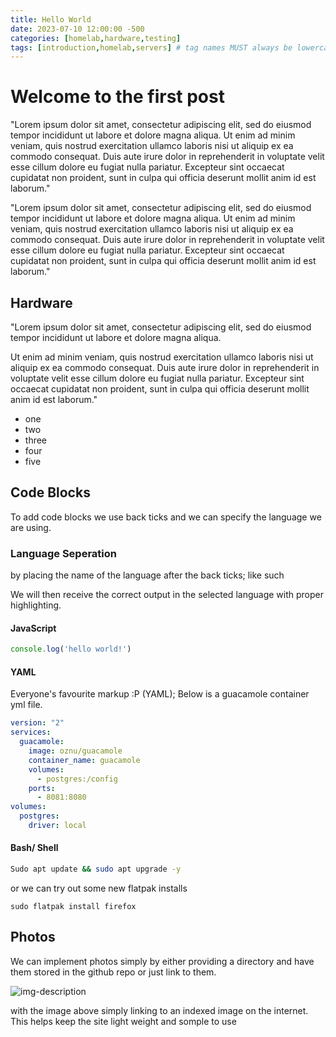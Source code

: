 ```yaml
---
title: Hello World
date: 2023-07-10 12:00:00 -500
categories: [homelab,hardware,testing]
tags: [introduction,homelab,servers] # tag names MUST always be lowercase! 
---
```


# Welcome to the first post

"Lorem ipsum dolor sit amet, consectetur adipiscing elit, sed do eiusmod tempor incididunt ut labore et dolore magna aliqua. Ut enim ad minim veniam, quis nostrud exercitation ullamco laboris nisi ut aliquip ex ea commodo consequat. Duis aute irure dolor in reprehenderit in voluptate velit esse cillum dolore eu fugiat nulla pariatur. Excepteur sint occaecat cupidatat non proident, sunt in culpa qui officia deserunt mollit anim id est laborum."

"Lorem ipsum dolor sit amet, consectetur adipiscing elit, sed do eiusmod tempor incididunt ut labore et dolore magna aliqua. Ut enim ad minim veniam, quis nostrud exercitation ullamco laboris nisi ut aliquip ex ea commodo consequat. Duis aute irure dolor in reprehenderit in voluptate velit esse cillum dolore eu fugiat nulla pariatur. Excepteur sint occaecat cupidatat non proident, sunt in culpa qui officia deserunt mollit anim id est laborum."

## Hardware

"Lorem ipsum dolor sit amet, consectetur adipiscing elit, sed do eiusmod tempor incididunt ut labore et dolore magna aliqua. 

Ut enim ad minim veniam, quis nostrud exercitation ullamco laboris nisi ut aliquip ex ea commodo consequat. Duis aute irure dolor in reprehenderit in voluptate velit esse cillum dolore eu fugiat nulla pariatur. Excepteur sint occaecat cupidatat non proident, sunt in culpa qui officia deserunt mollit anim id est laborum."

* one
* two
* three
* four
* five

## Code Blocks
To add code blocks we use back ticks and we can specify the language we are using.

### Language Seperation
by placing the name of the language after the back ticks; like such

We will then receive the correct output in the selected language with proper highlighting.

#### JavaScript

```javascript
console.log('hello world!')
```

#### YAML

Everyone's favourite markup :P (YAML); Below is a guacamole container yml file.

```yml
version: "2"
services:
  guacamole:
    image: oznu/guacamole
    container_name: guacamole
    volumes:
      - postgres:/config
    ports:
      - 8081:8080
volumes:
  postgres:
    driver: local
```

#### Bash/ Shell

```bash
Sudo apt update && sudo apt upgrade -y
```

or we can try out some new flatpak installs

```shell
sudo flatpak install firefox
```


## Photos
 We can implement photos simply by either providing a directory and have them stored in the github repo or just link to them.

![img-description](https://hexus.net/media/uploaded/2019/8/52fbc0ff-52c8-4237-b546-4af68a54ece3.jpg)

with the image above simply linking to an indexed image on the internet. This helps keep the site light weight and somple to use
 
